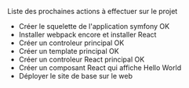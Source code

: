 Liste des prochaines actions à effectuer sur le projet
- Créer le squelette de l'application symfony OK
- Installer webpack encore et installer React
- Créer un controleur principal OK
- Créer un template principal OK
- Créer un controleur React principal OK
- Créer un composant React qui affiche Hello World
- Déployer le site de base sur le web
